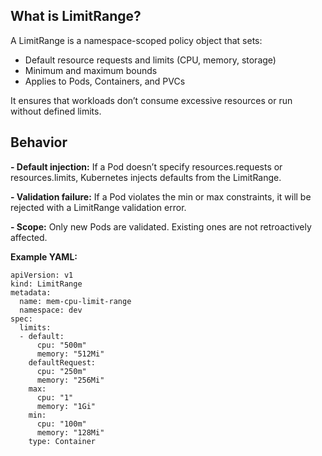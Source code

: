 What is LimitRange?
-------------------

A LimitRange is a namespace-scoped policy object that sets:
- Default resource requests and limits (CPU, memory, storage)
- Minimum and maximum bounds
- Applies to Pods, Containers, and PVCs
  
It ensures that workloads don’t consume excessive resources or run without defined limits.

**Behavior**
------------

**- Default injection:**
If a Pod doesn’t specify resources.requests or resources.limits, Kubernetes injects defaults from the LimitRange.

**- Validation failure:**
If a Pod violates the min or max constraints, it will be rejected with a LimitRange validation error.

**- Scope:**
Only new Pods are validated. Existing ones are not retroactively affected.

**Example YAML:**

    apiVersion: v1
    kind: LimitRange
    metadata:
      name: mem-cpu-limit-range
      namespace: dev
    spec:
      limits:
      - default:
          cpu: "500m"
          memory: "512Mi"
        defaultRequest:
          cpu: "250m"
          memory: "256Mi"
        max:
          cpu: "1"
          memory: "1Gi"
        min:
          cpu: "100m"
          memory: "128Mi"
        type: Container




